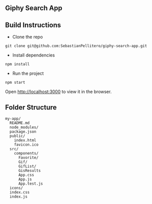 
## Giphy Search App


## Build Instructions
- Clone the repo
```
git clone git@github.com:SebastianPellitero/giphy-search-app.git

```
- Install dependencies
```
npm install
```
- Run the project
```
npm start
```
Open [http://localhost:3000](http://localhost:3000) to view it in the browser.

## Folder Structure
```
my-app/
  README.md
  node_modules/
  package.json
  public/
    index.html
    favicon.ico
  src/
    components/
      Favorite/
      Gif/
      GifList/
      GisResults
      App.css
      App.js
      App.test.js
  icons/
  index.css
  index.js
```
